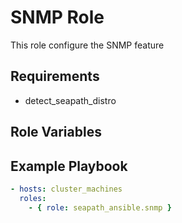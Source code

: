# SNMP Role

This role configure the SNMP feature

## Requirements

- detect_seapath_distro

## Role Variables


## Example Playbook

```yaml
- hosts: cluster_machines
  roles:
    - { role: seapath_ansible.snmp }
```
